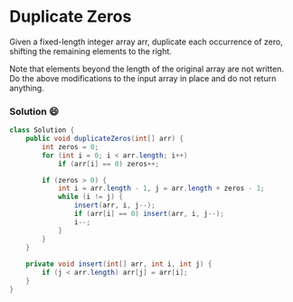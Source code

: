 # Duplicate Zeros
Given a fixed-length integer array arr, duplicate each occurrence of zero, shifting the remaining elements to the right.

Note that elements beyond the length of the original array are not written. Do the above modifications to the input array in place and do not return anything.

### Solution :smile:
```java
class Solution {
    public void duplicateZeros(int[] arr) {
        int zeros = 0;
        for (int i = 0; i < arr.length; i++)
            if (arr[i] == 0) zeros++;

        if (zeros > 0) {
            int i = arr.length - 1, j = arr.length + zeros - 1;
            while (i != j) {
                insert(arr, i, j--);
                if (arr[i] == 0) insert(arr, i, j--);
                i--;
            }
        }
    }
    
    private void insert(int[] arr, int i, int j) {
        if (j < arr.length) arr[j] = arr[i];
    }
}
```
